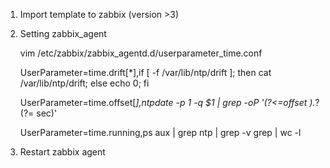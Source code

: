 1. Import template to zabbix (version >3)

2. Setting zabbix_agent

   vim /etc/zabbix/zabbix_agentd.d/userparameter_time.conf

   UserParameter=time.drift[*],if [ -f /var/lib/ntp/drift ]; then cat /var/lib/ntp/drift; else echo 0; fi

   UserParameter=time.offset[*],ntpdate -p 1 -q $1 | grep -oP '(?<=offset ).*?(?= sec)'

    UserParameter=time.running,ps aux | grep ntp | grep -v grep | wc -l

3. Restart zabbix agent

